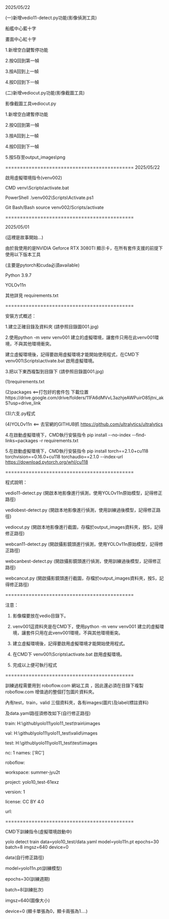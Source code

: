 2025/05/22 

(一)新增vedio11-detect.py功能(影像偵測工具)

船艦中心藍十字

畫面中心紅十字 

1.新增空白鍵暫停功能

2.按Q回到第一幀

3.按A回到上一幀

4.按D回到下一幀

(二)新增vediocut.py功能(影像截圖工具)

影像截圖工具vediocut.py 

1.新增空白建暫停功能

2.按Q回到第一幀

3.按A回到上一幀

4.按D回到下一幀

5.按S存至output_images\png

============================================
2025/05/22

啟用虛擬環境指令(venv002)

CMD	 venv\Scripts\activate.bat

PowerShell	 .\venv002\Scripts\Activate.ps1

Git Bash/Bash 	source venv002/Scripts/activate


============================================

2025/05/01

(這裡是故事開始...)

由於我使用的是NVIDIA Geforce RTX 3080TI 顯示卡，在所有套件支援的前提下使用以下版本工具

(主要是pytorch和cuda必須available)

Python 3.9.7

YOLOv11n

其他詳見 requirements.txt

============================================

安裝方式概述：

1.建立正確目錄及資料夾 (請參照目錄圖001.jpg)

2.使用python -m venv venv001 建立的虛擬環境，讓套件只用在此venv001環境，不與其他環境衝突。

建立虛擬環境後，記得要啟用虛擬環境才能開始使用程式，在CMD下	venv001\Scripts\activate.bat 啟用虛擬環境。

3.把以下東西複製到目錄下 (請參照目錄圖001.jpg)

(1)requirements.txt

(2)packages <==打包好的套件包 下載位置https://drive.google.com/drive/folders/11FA6dMVvL3azhjeAWPuirO85jtni_akS?usp=drive_link

(3)六支.py程式  

(4)YOLOv11n <== 去官網的GITHUB抓  https://github.com/ultralytics/ultralytics

4.在啟動虛擬環境下，CMD執行安裝指令 pip install --no-index --find-links=packages -r requirements.txt

5.在啟動虛擬環境下，CMD執行安裝指令 pip install torch==2.1.0+cu118 torchvision==0.16.0+cu118 torchaudio==2.1.0 --index-url https://download.pytorch.org/whl/cu118

============================================

程式說明：

  vedio11-detect.py (開啟本地影像進行偵測，使用YOLOv11n原始模型，記得修正路徑)

  vediobest-detect.py (開啟本地影像進行偵測，使用訓練過後模型，記得修正路徑)

  vediocut.py (開啟本地影像進行截圖，存檔於output_images資料夾，按S，記得修正路徑)

  webcan11-detect.py (開啟攝影鏡頭進行偵測，使用YOLOv11n原始模型，記得修正路徑)

  webcanbest-detect.py (開啟攝影鏡頭進行偵測，使用訓練過後模型，記得修正路徑)

  webcancut.py (開啟攝影鏡頭進行截圖，存檔於output_images資料夾，按S，記得修正路徑)

============================================

注意：

1. 影像檔要放在vedio目錄下。

2. venv001這資料夾是在CMD下，使用python -m venv venv001 建立的虛擬環境，讓套件只用在此venv001環境，不與其他環境衝突。

3. 建立虛擬環境後，記得要啟用虛擬環境才能開始使用程式。

4. 在CMD下	venv001\Scripts\activate.bat 啟用虛擬環境。

5. 完成以上便可執行程式

============================================

訓練過程需要用到 roboflow.com 網站工具 ，因此還必須在目錄下複製 roboflow.com 增值過的整個打包圖片資料夾。

內有test，train，valid 三個資料夾，各有images(圖片)及label(標註資料) 

及data.yaml路徑須修改如下(自行修正路徑)

train: H:\github\yolo11\yolo11_test\train\images

val: H:\github\yolo11\yolo11_test\valid\images

test: H:\github\yolo11\yolo11_test\test\images


nc: 1
names: ['RC']

roboflow:

  workspace: summer-jyu2t

  project: yolo10_test-61exz

  version: 1

  license: CC BY 4.0

  url: 

============================================

CMD下訓練指令(虛擬環境啟動中)

yolo detect train data=yolo10_test/data.yaml model=yolo11n.pt epochs=30 batch=8 imgsz=640 device=0


data(自行修正路徑)


model=yolo11n.pt(訓練模型)


epochs=30(訓練週期)


batch=8(訓練批次)


imgsz=640(圖像大小)


device=0 (顯卡單張為0，顯卡兩張為1....)























